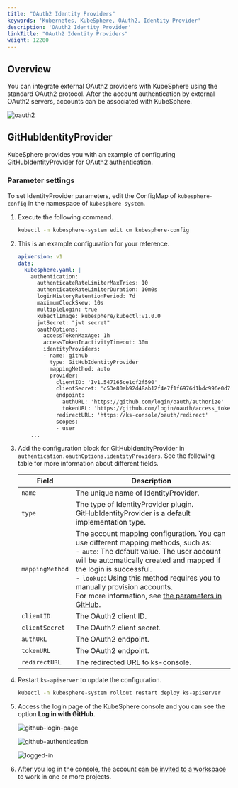 ```yaml
---
title: "OAuth2 Identity Providers"
keywords: 'Kubernetes, KubeSphere, OAuth2, Identity Provider'
description: 'OAuth2 Identity Provider'
linkTitle: "OAuth2 Identity Providers"
weight: 12200
---
```


## Overview

You can integrate external OAuth2 providers with KubeSphere using the standard OAuth2 protocol. After the account authentication by external OAuth2 servers, accounts can be associated with KubeSphere. 

![oauth2](/images/docs/access-control-and-account-management/oauth2-identity-provider/oauth2.svg)

## GitHubIdentityProvider

KubeSphere provides you with an example of configuring GitHubIdentityProvider for OAuth2 authentication.

### Parameter settings

To set IdentityProvider parameters, edit the ConfigMap of `kubesphere-config` in the namespace of `kubesphere-system`.

1. Execute the following command.

   ```bash
   kubectl -n kubesphere-system edit cm kubesphere-config
   ```

2. This is an example configuration for your reference.

   ```yaml
   apiVersion: v1
   data:
     kubesphere.yaml: |
       authentication:
         authenticateRateLimiterMaxTries: 10
         authenticateRateLimiterDuration: 10m0s
         loginHistoryRetentionPeriod: 7d
         maximumClockSkew: 10s
         multipleLogin: true
         kubectlImage: kubesphere/kubectl:v1.0.0
         jwtSecret: "jwt secret"
         oauthOptions:
           accessTokenMaxAge: 1h
           accessTokenInactivityTimeout: 30m
           identityProviders:
           - name: github
             type: GitHubIdentityProvider
             mappingMethod: auto
             provider:
               clientID: 'Iv1.547165ce1cf2f590'
               clientSecret: 'c53e80ab92d48ab12f4e7f1f6976d1bdc996e0d7'
               endpoint:
                 authURL: 'https://github.com/login/oauth/authorize'
                 tokenURL: 'https://github.com/login/oauth/access_token'
               redirectURL: 'https://ks-console/oauth/redirect'
               scopes:
               - user
       ...
   ```

3. Add the configuration block for GitHubIdentityProvider in `authentication.oauthOptions.identityProviders`. See the following table for more information about different fields.

   | Field           | Description                                                  |
   | --------------- | ------------------------------------------------------------ |
   | `name`          | The unique name of IdentityProvider.                         |
   | `type`          | The type of IdentityProvider plugin. GitHubIdentityProvider is a default implementation type. |
   | `mappingMethod` | The account mapping configuration. You can use different mapping methods, such as:<br/>- `auto`: The default value. The user account will be automatically created and mapped if the login is successful. <br/>- `lookup`: Using this method requires you to manually provision accounts. <br/>For more information, see [the parameters in GitHub](https://github.com/kubesphere/kubesphere/blob/master/pkg/apiserver/authentication/oauth/oauth_options.go#L37-L44). |
   | `clientID`      | The OAuth2 client ID.                                        |
   | `clientSecret`  | The OAuth2 client secret.                                    |
   | `authURL`       | The OAuth2 endpoint.                                         |
   | `tokenURL`      | The OAuth2 endpoint.                                         |
   | `redirectURL`   | The redirected URL to ks-console.                            |

4. Restart `ks-apiserver` to update the configuration.

   ```bash
   kubectl -n kubesphere-system rollout restart deploy ks-apiserver
   ```

5. Access the login page of the KubeSphere console and you can see the option **Log in with GitHub**.

   ![github-login-page](/images/docs/access-control-and-account-management/oauth2-identity-provider/github-login-page.png)

   ![github-authentication](/images/docs/access-control-and-account-management/oauth2-identity-provider/github-authentication.jpg)

   ![logged-in](/images/docs/access-control-and-account-management/oauth2-identity-provider/logged-in.png)

6. After you log in the console, the account [can be invited to a workspace](../../workspace-administration/role-and-member-management/) to work in one or more projects.